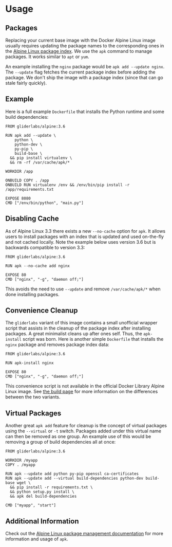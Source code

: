 # Usage

## Packages

Replacing your current base image with the Docker Alpine Linux image usually requires updating the package names to the corresponding ones in the [Alpine Linux package index][packageindex]. We use the `apk` command to manage packages. It works similar to `apt` or `yum`.

An example installing the `nginx` package would be `apk add --update nginx`. The `--update` flag fetches the current package index before adding the package. We don't ship the image with a package index (since that can go stale fairly quickly).

## Example

Here is a full example `Dockerfile` that installs the Python runtime and some build dependencies:

```
FROM gliderlabs/alpine:3.6

RUN apk add --update \
    python \
    python-dev \
    py-pip \
    build-base \
  && pip install virtualenv \
  && rm -rf /var/cache/apk/*

WORKDIR /app

ONBUILD COPY . /app
ONBUILD RUN virtualenv /env && /env/bin/pip install -r /app/requirements.txt

EXPOSE 8080
CMD ["/env/bin/python", "main.py"]
```

## Disabling Cache

As of Alpine Linux 3.3 there exists a new `--no-cache` option for `apk`. It allows users to install packages with an index that is updated and used on-the-fly and not cached locally. Note the example below uses version 3.6 but is backwards compatible to version 3.3:

```
FROM gliderlabs/alpine:3.6

RUN apk --no-cache add nginx

EXPOSE 80
CMD ["nginx", "-g", "daemon off;"]
```

This avoids the need to use `--update` and remove `/var/cache/apk/*` when done installing packages.

## Convenience Cleanup

The `gliderlabs` variant of this image contains a small unofficial wrapper script that assists in the cleanup of the package index after installing packages. A great minimalist cleans up after ones self. Thus, the `apk-install` script was born. Here is another simple `Dockerfile` that installs the `nginx` package and removes package index data:

```
FROM gliderlabs/alpine:3.6

RUN apk-install nginx

EXPOSE 80
CMD ["nginx", "-g", "daemon off;"]
```

This convenience script is not available in the official Docker Library Alpine Linux image. See [the build page](/docker-alpine/build) for more information on the differences between the two variants.

## Virtual Packages

Another great `apk add` feature for cleanup is the concept of virtual packages using the `--virtual` or `-t` switch. Packages added under this virtual name can then be removed as one group. An example use of this would be removing a group of build dependencies all at once:

```
FROM gliderlabs/alpine:3.6

WORKDIR /myapp
COPY . /myapp

RUN apk --update add python py-pip openssl ca-certificates
RUN apk --update add --virtual build-dependencies python-dev build-base wget \
  && pip install -r requirements.txt \
  && python setup.py install \
  && apk del build-dependencies

CMD ["myapp", "start"]
```

## Additional Information

Check out the [Alpine Linux package management documentation][apk] for more information and usage of `apk`.

[apk]: http://wiki.alpinelinux.org/wiki/Alpine_Linux_package_management#Update_the_Package_list
[packageindex]: http://pkgs.alpinelinux.org/packages

